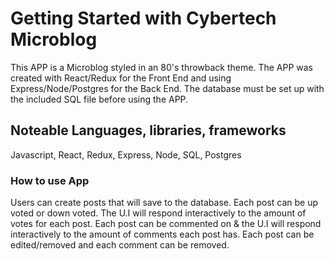 # Getting Started with Cybertech Microblog

This APP is a Microblog styled in an 80's throwback theme. The APP was created with React/Redux for the Front End and using Express/Node/Postgres for the Back End. The database must be set up with the included SQL file before using the APP. 

## Noteable Languages, libraries, frameworks

Javascript, React, Redux, Express, Node, SQL, Postgres

### How to use App

Users can create posts that will save to the database. Each post can be up voted or down voted. The U.I will respond interactively to the amount of votes for each post. Each post can be commented on & the U.I will respond interactively to the amount of comments each post has. Each post can be edited/removed and each comment can be removed.
